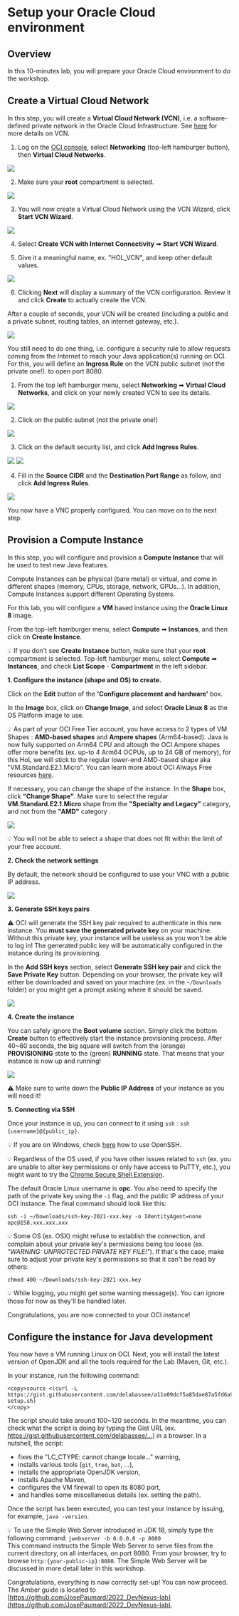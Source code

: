 # Setup your Oracle Cloud environment

## Overview


In this 10-minutes lab, you will prepare your Oracle Cloud environment to do the workshop.

 
## Create a Virtual Cloud Network

In this step, you will create a **Virtual Cloud Network (VCN)**, i.e. a software-defined private network in the Oracle Cloud Infrastructure. See [here](https://docs.cloud.oracle.com/en-us/iaas/Content/Network/Tasks/managingVCNs.htm) for more details on VCN.


1. Log on the [OCI console](https://cloud.oracle.com/), select **Networking** (top-left hamburger button), then **Virtual Cloud Networks**.

![](../images/lab2-1.png " ")

2. Make sure your **root** compartment is selected.

![](../images/lab2-1bis.png " ")

3. You will now create a Virtual Cloud Network using the VCN Wizard, click **Start VCN Wizard**.

![](../images/lab2-2.png " ")

4. Select **Create VCN with Internet Connectivity** ➡ **Start VCN Wizard**.

5. Give it a meaningful name, ex. "HOL_VCN", and keep other default values.

![](../images/lab2-3.png " ")

6. Clicking **Next** will display a summary of the VCN configuration. Review it and click **Create** to actually create the VCN.

After a couple of seconds, your VCN will be created (including a public and a private subnet, routing tables, an internet gateway, etc.).

![](../images/lab2-4.png " ")

You still need to do one thing, i.e. configure a security rule to allow requests coming from the Internet to reach your Java application(s) running on OCI. For this, you will define an **Ingress Rule** on the VCN public subnet (not the private one!). to open port 8080.

1. From the top left hamburger menu, select **Networking**  ➡ **Virtual Cloud Networks**, and click on your newly created VCN to see its details.

![](../images/lab2-5.png " ")

2. Click on the public subnet (not the private one!)

![](../images/lab2-6.png " ")

3. Click on the default security list, and click **Add Ingress Rules**.

![](../images/lab2-7pre.png " ")
![](../images/lab2-7.png " ")

4. Fill in the **Source CIDR** and the **Destination Port Range** as follow, and click **Add Ingress Rules**.

![](../images/lab2-8.png " ")

You now have a VNC properly configured. You can move on to the next step.

## Provision a Compute Instance

In this step, you will configure and provision a **Compute Instance** that will be used to test new Java features.

Compute Instances can be physical (bare metal) or virtual, and come in different shapes (memory, CPUs, storage, network, GPUs…). In addition, Compute Instances support different Operating Systems.

For this lab, you will configure a **VM** based instance using the **Oracle Linux 8** image.

From the top-left hamburger menu, select **Compute** ➡ **Instances**, and then click on **Create Instance**.

💡 If you don't see **Create Instance** button, make sure that your **root** compartment is selected. Top-left hamburger menu, select **Compute** ➡ **Instances**, and check **List Scope** - **Compartment** in the left sidebar.

**1. Configure the instance (shape and OS) to create.**

Click on the **Edit** button of the **'Configure placement and hardware'** box.

In the **Image** box, click on **Change Image**, and select **Oracle Linux 8** as the OS Platform image to use.

💡 As part of your OCI Free Tier account, you have access to 2 types of VM Shapes : **AMD-based shapes** and **Ampere shapes** (Arm64-based). Java is now fully supported on Arm64 CPU and altough the OCI Ampere shapes offer more benefits (ex. up-to 4 Arm64 OCPUs, up to 24 GB of memory), for this HoL we will stick to the regular lower-end AMD-based shape aka "VM.Standard.E2.1.Micro". You can learn more about OCI Always Free resources [here](https://docs.oracle.com/en-us/iaas/Content/FreeTier/freetier_topic-Always_Free_Resources.htm).

If necessary, you can change the shape of the instance. In the **Shape** box, click **"Change Shape"**. Make sure to select the regular **VM.Standard.E2.1.Micro** shape from the **"Specialty and Legacy"** category, and not from the **"AMD"** category .

![](../images/lab2-shapes.png " ")

💡 You will not be able to select a shape that does not fit within the limit of your free account.


**2. Check the network settings**

By default, the network should be configured to use your VNC with a public IP address.

![](../images/lab2-9ter.png " ")


**3. Generate SSH keys pairs**


⚠️ OCI will generate the SSH key pair required to authenticate in this new instance.
You **must save the generated private key** on your machine. Without this private key, your instance will be useless as you won't be able to log in! The generated public key will be automatically configured in the instance during its provisioning.


In the **Add SSH keys** section, select **Generate SSH key pair** and click the **Save Private Key** button. Depending on your browser, the private key will either be downloaded and saved on your machine (ex. in the `~/Downloads` folder) or you might get a prompt asking where it should be saved.

![](../images/lab2-10.png " ") 


**4. Create the instance** 

You can safely ignore the **Boot volume** section. Simply click the bottom **Create** button to effectively start the instance provisioning process. After 40~60 seconds, the big square will switch from the (orange) **PROVISIONING** state to the (green) **RUNNING** state. That means that your instance is now up and running!

![](../images/lab2-11.png " ") 

⚠️ Make sure to write down the **Public IP Address** of your instance as you will need it!

**5. Connecting via SSH**

Once your instance is up, you can connect to it using `ssh` : `ssh {username}@{public_ip}`.


💡 If you are on Windows, check [here](https://docs.cloud.oracle.com/en-us/iaas/Content/Compute/Tasks/accessinginstance.htm#linux) how to use OpenSSH. 

💡 Regardless of the OS used, if you have other issues related to `ssh` (ex. you are unable to alter key permissions or only have access to PuTTY, etc.), you might want to try the [Chrome Secure Shell Extension](https://delabassee.com/ssh-OCI-Chrome/).

The default Oracle Linux username is **opc**. You also need to specify the path of the private key using the `-i` flag, and the public IP address of your OCI instance.
The final command should look like this:

`ssh -i ~/Downloads/ssh-key-2021-xxx.key -o IdentityAgent=none opc@158.xxx.xxx.xxx`

💡 Some OS (ex. OSX) might refuse to establish the connection, and complain about your private key's permissions being too loose (ex. _"WARNING: UNPROTECTED PRIVATE KEY FILE!"_). If that's the case, make sure to adjust your private key's permissions so that it can't be read by others:

 `chmod 400 ~/Downloads/ssh-key-2021-xxx.key`

💡 While logging, you might get some warning message(s). You can ignore those for now as they'll be handled later.

Congratulations, you are now connected to your OCI instance!



## Configure the instance for Java development


You now have a VM running Linux on OCI. Next, you will install the latest version of OpenJDK and all the tools required for the Lab (Maven, Git, etc.).

In your instance, run the following command:

```nohighlight
<copy>source <(curl -L  https://gist.githubusercontent.com/delabassee/a11e09dcf5a85dae87a5fd6a96ce77ea/raw/fa1274c8d8b78dc5d1c46f138ccb4ef98508dcbb/vm-setup.sh)
</copy>
```

The script should take around 100~120 seconds. In the meantime, you can check what the script is doing by typing the Gist URL (ex. https://gist.githubusercontent.com/delabassee/…) in a browser. In a nutshell, the script: 
* fixes the "LC_CTYPE: cannot change locale…" warning,
* installs various tools (`git`, `tree`, `bat`, …),
* installs the appropriate OpenJDK version,
* installs Apache Maven,
* configures the VM firewall to open its 8080 port,
* and handles some miscellaneous details (ex. setting the path). 

Once the script has been executed, you can test your instance by issuing, for example, `java -version`.

💡 To use the Simple Web Server introduced in JDK 18, simply type the following command: `jwebserver -b 0.0.0.0 -p 8080`<br>This command instructs the Simple Web Server to serve files from the current directory, on all interfaces, on port 8080. From your browser, try to browse `http:{your-public-ip}:8080`. The Simple Web Server will be discussed in more detail later in this workshop.

Congratulations, everything is now correctly set-up! You can now proceed. The Amber guide is located to [https://github.com/JosePaumard/2022_DevNexus-lab](https://github.com/JosePaumard/2022_DevNexus-lab).

